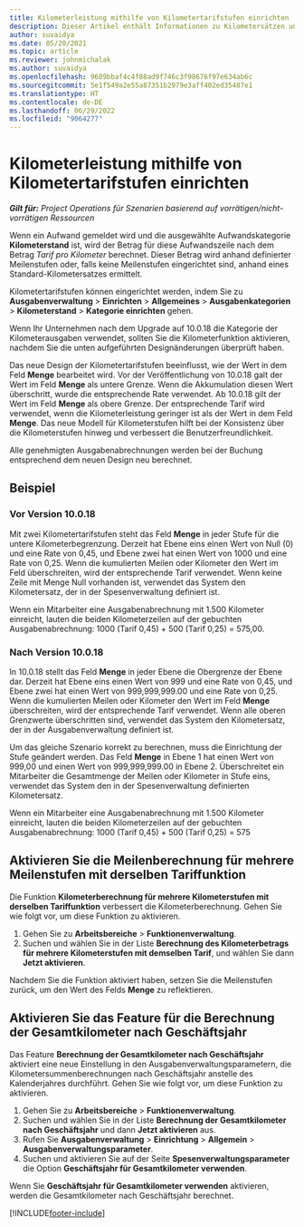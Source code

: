 ```yaml
---
title: Kilometerleistung mithilfe von Kilometertarifstufen einrichten
description: Dieser Artikel enthält Informationen zu Kilometersätzen und Kilometersätzen in verschiedenen Stufen.
author: suvaidya
ms.date: 05/20/2021
ms.topic: article
ms.reviewer: johnmichalak
ms.author: suvaidya
ms.openlocfilehash: 9689bbaf4c4f88ad9f746c3f98676f97e634ab6c
ms.sourcegitcommit: 5e1f549a2e55a87351b2979e3aff402ed35487e1
ms.translationtype: HT
ms.contentlocale: de-DE
ms.lasthandoff: 06/29/2022
ms.locfileid: "9064277"
---
```

# <a name="set-up-mileage-using-mileage-rate-tiers"></a>Kilometerleistung mithilfe von Kilometertarifstufen einrichten

_**Gilt für:** Project Operations für Szenarien basierend auf vorrätigen/nicht-vorrätigen Ressourcen_

Wenn ein Aufwand gemeldet wird und die ausgewählte Aufwandskategorie **Kilometerstand** ist, wird der Betrag für diese Aufwandszeile nach dem Betrag *Tarif pro Kilometer* berechnet. Dieser Betrag wird anhand definierter Meilenstufen oder, falls keine Meilenstufen eingerichtet sind, anhand eines Standard-Kilometersatzes ermittelt. 

Kilometertarifstufen können eingerichtet werden, indem Sie zu **Ausgabenverwaltung** > **Einrichten** > **Allgemeines** > **Ausgabenkategorien** > **Kilometerstand** > **Kategorie einrichten** gehen.

Wenn Ihr Unternehmen nach dem Upgrade auf 10.0.18 die Kategorie der Kilometerausgaben verwendet, sollten Sie die Kilometerfunktion aktivieren, nachdem Sie die unten aufgeführten Designänderungen überprüft haben. 

Das neue Design der Kilometertarifstufen beeinflusst, wie der Wert in dem Feld **Menge** bearbeitet wird. Vor der Veröffentlichung von 10.0.18 galt der Wert im Feld **Menge** als untere Grenze. Wenn die Akkumulation diesen Wert überschritt, wurde die entsprechende Rate verwendet.  Ab 10.0.18 gilt der Wert im Feld **Menge** als obere Grenze. Der entsprechende Tarif wird verwendet, wenn die Kilometerleistung geringer ist als der Wert in dem Feld **Menge**.  Das neue Modell für Kilometerstufen hilft bei der Konsistenz über die Kilometerstufen hinweg und verbessert die Benutzerfreundlichkeit.   

Alle genehmigten Ausgabenabrechnungen werden bei der Buchung entsprechend dem neuen Design neu berechnet.

## <a name="example"></a>Beispiel
 
### <a name="before-version-10018"></a>Vor Version 10.0.18
Mit zwei Kilometertarifstufen steht das Feld **Menge** in jeder Stufe für die untere Kilometerbegrenzung. Derzeit hat Ebene eins einen Wert von Null (0) und eine Rate von 0,45, und Ebene zwei hat einen Wert von 1000 und eine Rate von 0,25. Wenn die kumulierten Meilen oder Kilometer den Wert im Feld überschreiten, wird der entsprechende Tarif verwendet. Wenn keine Zeile mit Menge Null vorhanden ist, verwendet das System den Kilometersatz, der in der Spesenverwaltung definiert ist. 
 
Wenn ein Mitarbeiter eine Ausgabenabrechnung mit 1.500 Kilometer einreicht, lauten die beiden Kilometerzeilen auf der gebuchten Ausgabenabrechnung: 1000 (Tarif 0,45) + 500 (Tarif 0,25) = 575,00.

### <a name="after-version-10018"></a>Nach Version 10.0.18
In 10.0.18 stellt das Feld **Menge** in jeder Ebene die Obergrenze der Ebene dar. Derzeit hat Ebene eins einen Wert von 999 und eine Rate von 0,45, und Ebene zwei hat einen Wert von 999,999,999.00 und eine Rate von 0,25. Wenn die kumulierten Meilen oder Kilometer den Wert im Feld **Menge** überschreiten, wird der entsprechende Tarif verwendet. Wenn alle oberen Grenzwerte überschritten sind, verwendet das System den Kilometersatz, der in der Ausgabenverwaltung definiert ist. 
 
Um das gleiche Szenario korrekt zu berechnen, muss die Einrichtung der Stufe geändert werden. Das Feld **Menge** in Ebene 1 hat einen Wert von 999,00 und einen Wert von 999,999,999.00 in Ebene 2. Überschreitet ein Mitarbeiter die Gesamtmenge der Meilen oder Kilometer in Stufe eins, verwendet das System den in der Spesenverwaltung definierten Kilometersatz. 
  
Wenn ein Mitarbeiter eine Ausgabenabrechnung mit 1.500 Kilometer einreicht, lauten die beiden Kilometerzeilen auf der gebuchten Ausgabenabrechnung: 1000 (Tarif 0,45) + 500 (Tarif 0,25) = 575

## <a name="enable-the-mileage-amount-calculation-for-multiple-mileage-tiers-with-same-rate-feature"></a>Aktivieren Sie die Meilenberechnung für mehrere Meilenstufen mit derselben Tariffunktion

Die Funktion **Kilometerberechnung für mehrere Kilometerstufen mit derselben Tariffunktion** verbessert die Kilometerberechnung. Gehen Sie wie folgt vor, um diese Funktion zu aktivieren.

1. Gehen Sie zu **Arbeitsbereiche** > **Funktionenverwaltung**. 
2. Suchen und wählen Sie in der Liste **Berechnung des Kilometerbetrags für mehrere Kilometerstufen mit demselben Tarif**, und wählen Sie dann **Jetzt aktivieren**.

Nachdem Sie die Funktion aktiviert haben, setzen Sie die Meilenstufen zurück, um den Wert des Felds **Menge** zu reflektieren. 

## <a name="enable-the-mileage-totals-calculation-by-fiscal-year-feature"></a>Aktivieren Sie das Feature für die Berechnung der Gesamtkilometer nach Geschäftsjahr

Das Feature **Berechnung der Gesamtkilometer nach Geschäftsjahr** aktiviert eine neue Einstellung in den Ausgabenverwaltungsparametern, die Kilometersummenberechnungen nach Geschäftsjahr anstelle des Kalenderjahres durchführt. Gehen Sie wie folgt vor, um diese Funktion zu aktivieren.

1. Gehen Sie zu **Arbeitsbereiche** > **Funktionenverwaltung**.
1. Suchen und wählen Sie in der Liste **Berechnung der Gesamtkilometer nach Geschäftsjahr** und dann **Jetzt aktivieren** aus.
1. Rufen Sie **Ausgabenverwaltung** > **Einrichtung** > **Allgemein** > **Ausgabenverwaltungsparameter**.
1. Suchen und aktivieren Sie auf der Seite **Spesenverwaltungsparameter** die Option **Geschäftsjahr für Gesamtkilometer verwenden**.

Wenn Sie **Geschäftsjahr für Gesamtkilometer verwenden** aktivieren, werden die Gesamtkilometer nach Geschäftsjahr berechnet.

[!INCLUDE[footer-include](../includes/footer-banner.md)]
